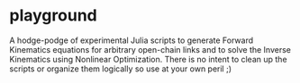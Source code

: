 # playground

A hodge-podge of experimental Julia scripts to generate Forward Kinematics equations for arbitrary open-chain links and to solve the Inverse Kinematics using Nonlinear Optimization. There is no intent to clean up the scripts or organize them logically so use at your own peril ;) 
